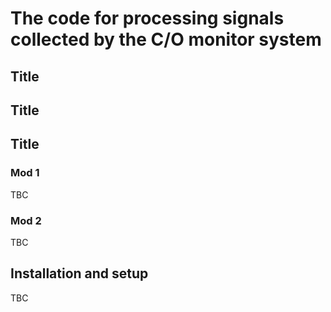 # The code for processing signals collected by the C/O monitor system

## Title
## Title


## Title
### Mod 1
TBC


### Mod 2

TBC

## Installation and setup
TBC